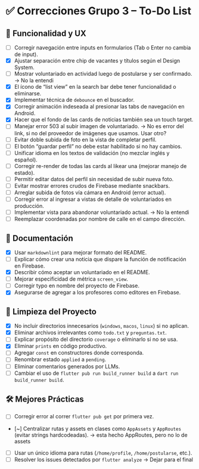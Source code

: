 # ✅ Correcciones Grupo 3 – To-Do List

## 🧪 Funcionalidad y UX
- [ ] Corregir navegación entre inputs en formularios (Tab o Enter no cambia de input).
- [x] Ajustar separación entre chip de vacantes y títulos según el Design System.
- [ ] Mostrar voluntariado en actividad luego de postularse y ser confirmado. -> No la entendi
- [x] El ícono de “list view” en la search bar debe tener funcionalidad o eliminarse.
- [x] Implementar técnica de `debounce` en el buscador.
- [x] Corregir animación indeseada al presionar las tabs de navegación en Android.
- [x] Hacer que el fondo de las cards de noticias también sea un touch target.
- [ ] Manejar error 503 al subir imagen de voluntariado. -> No es error del link, si no del proveedor de imágenes que usamos. Usar otro?
- [ ] Evitar doble subida de foto en la vista de completar perfil.
- [ ] El botón “guardar perfil” no debe estar habilitado si no hay cambios.
- [ ] Unificar idioma en los textos de validación (no mezclar inglés y español).
- [ ] Corregir re-render de todas las cards al likear una (mejorar manejo de estado).
- [ ] Permitir editar datos del perfil sin necesidad de subir nueva foto.
- [ ] Evitar mostrar errores crudos de Firebase mediante snackbars.
- [ ] Arreglar subida de fotos vía cámara en Android (error actual).
- [ ] Corregir error al ingresar a vistas de detalle de voluntariados en producción.
- [ ] Implementar vista para abandonar voluntariado actual. -> No la entendi
- [ ] Reemplazar coordenadas por nombre de calle en el campo dirección.

## 🧾 Documentación
- [x] Usar `markdownlint` para mejorar formato del README.
- [ ] Explicar cómo crear una noticia que dispare la función de notificación en Firebase.
- [x] Describir cómo aceptar un voluntariado en el README.
- [ ] Mejorar especificidad de métrica `screen_view`.
- [ ] Corregir typo en nombre del proyecto de Firebase.
- [x] Asegurarse de agregar a los profesores como editores en Firebase.

## 🧹 Limpieza del Proyecto
- [x] No incluir directorios innecesarios (`windows`, `macos`, `linux`) si no aplican.
- [x] Eliminar archivos irrelevantes como `todo.txt` y `preguntas.txt`.
- [ ] Explicar propósito del directorio `coverage` o eliminarlo si no se usa.
- [x] Eliminar `prints` en código productivo. 
- [ ] Agregar `const` en constructores donde corresponda.
- [ ] Renombrar estado `applied` a `pending`.
- [ ] Eliminar comentarios generados por LLMs.
- [ ] Cambiar el uso de `flutter pub run build_runner build` a `dart run build_runner build`.

## 🛠️ Mejores Prácticas
- [ ] Corregir error al correr `flutter pub get` por primera vez.
- [~] Centralizar rutas y assets en clases como `AppAssets` y `AppRoutes` (evitar strings hardcodeadas). -> esta hecho AppRoutes, pero no lo de assets
- [ ] Usar un único idioma para rutas (`/home/profile`, `/home/postularse`, etc.).
- [ ] Resolver los issues detectados por `flutter analyze` -> Dejar para el final